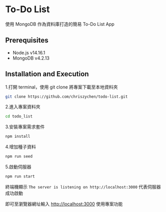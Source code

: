 # To-Do List

使用 MongoDB 作為資料庫打造的簡易 To-Do List App

## Prerequisites

* Node.js v14.16.1
* MongoDB v4.2.13

## Installation and Execution

1.打開 terminal，使用 git clone 將專案下載至本地資料夾

```sh
git clone https://github.com/chriszychen/todo-list.git
```

2.進入專案資料夾

```sh
cd todo_list
```

3.安裝專案需求套件

```sh
npm install 
```

4.增加種子資料

```sh
npm run seed
```

5.啟動伺服器

```sh
npm run start
```

終端機顯示 ```The server is listening on http://localhost:3000``` 代表伺服器成功啟動  

即可至瀏覽器網址輸入 [http://localhost:3000](http://localhost:3000) 使用專案功能
